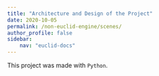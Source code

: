 ```yaml
---
title: "Architecture and Design of the Project"
date: 2020-10-05
permalink: /non-euclid-engine/scenes/
author_profile: false
sidebar:
    nav: "euclid-docs"
---
```


This project was made with ```Python```.